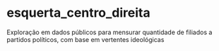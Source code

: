 # esquerta_centro_direita
Exploração em dados públicos para mensurar quantidade de filiados a partidos políticos, com base em vertentes ideológicas
